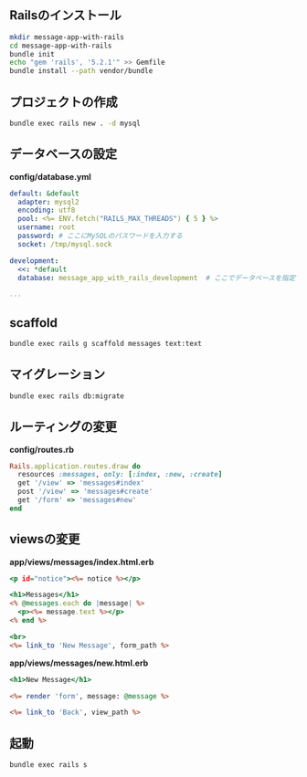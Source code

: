 ## Railsのインストール

```sh
mkdir message-app-with-rails
cd message-app-with-rails
bundle init
echo "gem 'rails', '5.2.1'" >> Gemfile
bundle install --path vendor/bundle
```

## プロジェクトの作成

```sh
bundle exec rails new . -d mysql
```

## データベースの設定
**config/database.yml**

```config/database.yml
default: &default
  adapter: mysql2
  encoding: utf8
  pool: <%= ENV.fetch("RAILS_MAX_THREADS") { 5 } %>
  username: root
  password: # ここにMySQLのパスワードを入力する
  socket: /tmp/mysql.sock

development:
  <<: *default
  database: message_app_with_rails_development  # ここでデータベースを指定する

...
```

## scaffold

```sh
bundle exec rails g scaffold messages text:text
```

## マイグレーション

```sh
bundle exec rails db:migrate
```

## ルーティングの変更
**config/routes.rb**

```config/routes.rb
Rails.application.routes.draw do
  resources :messages, only: [:index, :new, :create]
  get '/view' => 'messages#index'
  post '/view' => 'messages#create'
  get '/form' => 'messages#new'
end
```

## viewsの変更
**app/views/messages/index.html.erb**

```app/views/messages/index.html.erb
<p id="notice"><%= notice %></p>

<h1>Messages</h1>
<% @messages.each do |message| %>
  <p><%= message.text %></p>
<% end %>

<br>
<%= link_to 'New Message', form_path %>
```

**app/views/messages/new.html.erb**

```app/views/messages/new.html.erb
<h1>New Message</h1>

<%= render 'form', message: @message %>

<%= link_to 'Back', view_path %>
```

## 起動

```sh
bundle exec rails s
```
